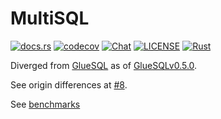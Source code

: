 # MultiSQL
[![docs.rs](https://docs.rs/multisql/badge.svg)](https://docs.rs/multisql)
[![codecov](https://codecov.io/gh/KyGost/multisql/branch/main/graph/badge.svg?token=RX0OCX7AJ6)](https://codecov.io/gh/KyGost/multisql)
[![Chat](https://img.shields.io/discord/780298017940176946)](https://discord.gg/C6TDEgzDzY)
[![LICENSE](https://img.shields.io/crates/l/gluesql.svg)](https://github.com/KyGost/multisql/blob/main/LICENSE)
[![Rust](https://github.com/KyGost/multisql/actions/workflows/rust.yml/badge.svg)](https://github.com/KyGost/multisql/actions/workflows/rust.yml)

Diverged from [GlueSQL](https://github.com/gluesql/gluesql) as of [GlueSQLv0.5.0](https://github.com/gluesql/gluesql/releases/tag/v0.5.0).

See origin differences at [#8](https://github.com/SyRis-Consulting/gluesql/pull/8).

See [benchmarks](./benches)
